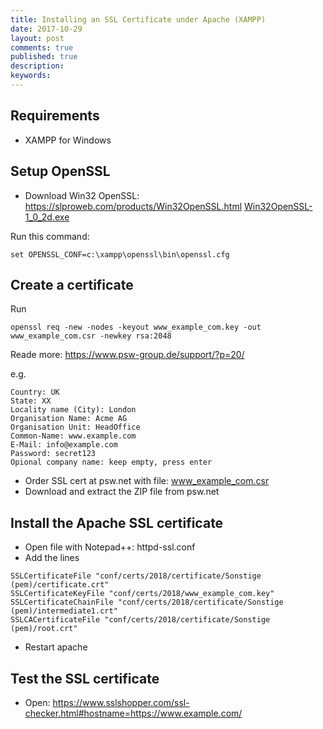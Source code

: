 ```yaml
---
title: Installing an SSL Certificate under Apache (XAMPP)
date: 2017-10-29
layout: post
comments: true
published: true
description: 
keywords: 
---
```


## Requirements

* XAMPP for Windows

## Setup OpenSSL

* Download Win32 OpenSSL: https://slproweb.com/products/Win32OpenSSL.html [Win32OpenSSL-1_0_2d.exe](https://slproweb.com/download/Win32OpenSSL-1_0_2d.exe)

Run this command:

```
set OPENSSL_CONF=c:\xampp\openssl\bin\openssl.cfg
```

## Create a certificate

Run

```
openssl req -new -nodes -keyout www_example_com.key -out www_example_com.csr -newkey rsa:2048
```

Reade more: https://www.psw-group.de/support/?p=20/

e.g.
```
Country: UK
State: XX
Locality name (City): London
Organisation Name: Acme AG
Organisation Unit: HeadOffice
Common-Name: www.example.com
E-Mail: info@example.com
Password: secret123
Opional company name: keep empty, press enter
```

* Order SSL cert at psw.net with file: www_example_com.csr
* Download and extract the ZIP file from psw.net

## Install the Apache SSL certificate

* Open file with Notepad++: httpd-ssl.conf
* Add the lines

```
SSLCertificateFile "conf/certs/2018/certificate/Sonstige (pem)/certificate.crt"
SSLCertificateKeyFile "conf/certs/2018/www_example_com.key"
SSLCertificateChainFile "conf/certs/2018/certificate/Sonstige (pem)/intermediate1.crt"
SSLCACertificateFile "conf/certs/2018/certificate/Sonstige (pem)/root.crt"
```

* Restart apache

## Test the SSL certificate

* Open: https://www.sslshopper.com/ssl-checker.html#hostname=https://www.example.com/